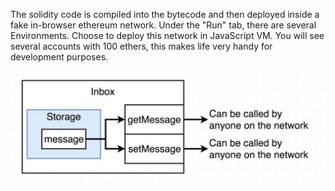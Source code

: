 The solidity code is compiled into the bytecode and then deployed inside a fake in-browser ethereum network. 
Under the "Run" tab, there are several Environments. Choose to deploy this network in JavaScript VM. You will see several accounts with 100 ethers, this makes life very handy for development purposes.



![alt text](https://github.com/raghavendrajain/Developing-Ethereum/blob/master/01-remix/Inbox.JPG)


